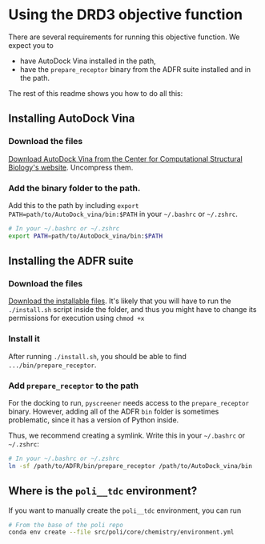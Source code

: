 # Using the DRD3 objective function

There are several requirements for running this objective function. We expect you to

- have AutoDock Vina installed in the path,
- have the `prepare_receptor` binary from the ADFR suite installed and in the path.

The rest of this readme shows you how to do all this:

## Installing AutoDock Vina

### Download the files

[Download AutoDock Vina from the Center for Computational Structural Biology's website](https://vina.scripps.edu/downloads/). Uncompress them.

### Add the binary folder to the path.

Add this to the path by including `export PATH=path/to/AutoDock_vina/bin:$PATH` in your `~/.bashrc` or `~/.zshrc`.

```bash
# In your ~/.bashrc or ~/.zshrc
export PATH=path/to/AutoDock_vina/bin:$PATH
```

## Installing the ADFR suite

### Download the files

[Download the installable files](https://ccsb.scripps.edu/adfr/downloads/). It's likely that you will have to run the `./install.sh` script inside the folder, and thus you might have to change its permissions for execution using `chmod +x`

### Install it

After running `./install.sh`, you should be able to find `.../bin/prepare_receptor`.

### Add `prepare_receptor` to the path

For the docking to run, `pyscreener` needs access to the `prepare_receptor` binary. However, adding all of the ADFR `bin` folder is sometimes problematic, since it has a version of Python inside.

Thus, we recommend creating a symlink. Write this in your `~/.bashrc` or `~/.zshrc`:

```bash
# In your ~/.bashrc or ~/.zshrc
ln -sf /path/to/ADFR/bin/prepare_receptor /path/to/AutoDock_vina/bin
```

## Where is the `poli__tdc` environment?

If you want to manually create the `poli__tdc` environment, you can run

```bash
# From the base of the poli repo
conda env create --file src/poli/core/chemistry/environment.yml
```
